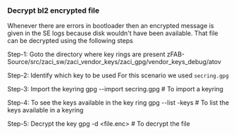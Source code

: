 ### Decrypt bl2 encrypted file

Whenever there are errors in bootloader then an encrypted message is given in the SE logs because disk wouldn't have been available.
That file can be decrypted using the following steps

Step-1: Goto the directory where key rings are present
zFAB-Source/src/zaci_sw/zaci_vendor_keys/zaci_gpg/vendor_keys_debug/atov

Step-2: Identify which key to be used
For this scenario we used `secring.gpg`

Step-3: Import the keyring
gpg --import secring.gpg  # To import a keyring

Step-4: To see the keys available in the key ring
gpg --list -keys # To list the keys available in a keyring

Step-5: Decrypt the key
gpg -d <file.enc> # To decrypt the file
